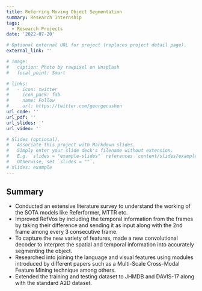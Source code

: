 ```yaml
---
title: Referring Moving Object Segmentation
summary: Research Internship
tags:
  - Research Projects
date: '2022-07-20'

# Optional external URL for project (replaces project detail page).
external_link: ''

# image:
#   caption: Photo by rawpixel on Unsplash
#   focal_point: Smart

# links:
#   - icon: twitter
#     icon_pack: fab
#     name: Follow
#     url: https://twitter.com/georgecushen
url_code: ''
url_pdf: ''
url_slides: ''
url_video: ''

# Slides (optional).
#   Associate this project with Markdown slides.
#   Simply enter your slide deck's filename without extension.
#   E.g. `slides = "example-slides"` references `content/slides/example-slides.md`.
#   Otherwise, set `slides = ""`.
# slides: example
---
```


## Summary 
- Conducted an extensive literature survey to understand the working of the SOTA models like Referformer, MTTR etc.
- Improved RefVos by including the temporal information from the frames by taking their difference and sending it as input along with the 2nd frame among every 3 consecutive frame.
- To capture the new variety of features, made a new convolutional decoder to interpret the spatial and temporal information into accurately segmenting the object.
- Researched into joining the language and visual features using modules introduced by different papers such as a Multi-Scale Cross-Modal Feature Mining technique among others.
- Extended the training and testing dataset to JHMDB and DAVIS-17 along with the standard A2D dataset. 
